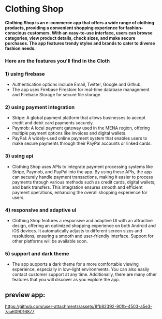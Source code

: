 # Clothing Shop

#### Clothing Shop is an e-commerce app that offers a wide range of clothing products, providing a convenient shopping experience for fashion-conscious customers. With an easy-to-use interface, users can browse categories, view product details, check sizes, and make secure purchases. The app features trendy styles and brands to cater to diverse fashion needs.

### Here are the features you'll find in the Cloth

### 1) using firebase
- Authentication options include Email, Twitter, Google and Github.
- The app uses Firebase Firestore for real-time database management and Firebase Storage for secure file storage.

### 2) using payment integration
- Stripe: A global payment platform that allows businesses to accept credit and debit card payments securely.
- Paymob: A local payment gateway used in the MENA region, offering multiple payment options like invoices and digital wallets.
- PayPal: A widely-used online payment system that enables users to make secure payments through their PayPal accounts or linked cards.

### 3) using api
- Clothing Shop uses APIs to integrate payment processing systems like Stripe, Paymob, and PayPal into the app. By using these APIs, the app can securely handle payment transactions, making it easier to process payments through various methods such as credit cards, digital wallets, and bank transfers. This integration ensures smooth and efficient payment operations, enhancing the overall shopping experience for users.

### 4) responsive and adaptive ui
- Clothing Shop features a responsive and adaptive UI with an attractive design, offering an optimized shopping experience on both Android and iOS devices. It automatically adjusts to different screen sizes and resolutions, ensuring a smooth and user-friendly interface. Support for other platforms will be available soon.

### 5) support and dark theme
- The app supports a dark theme for a more comfortable viewing experience, especially in low-light environments. You can also easily contact customer support at any time. Additionally, there are many other features that you will discover as you explore the app.


## preview app:
https://github.com/user-attachments/assets/8fb82392-90fb-4503-a5e3-7aa609016877
